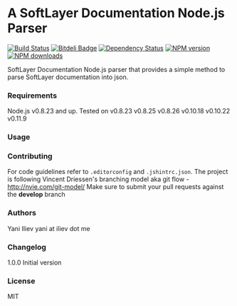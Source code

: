 # A SoftLayer Documentation Node.js Parser

[![Build Status](https://travis-ci.org/yani-/softlayer-documentation-nodejs-parser.png)](https://travis-ci.org/yani-/softlayer-documentation-nodejs-parser)
[![Bitdeli Badge](https://d2weczhvl823v0.cloudfront.net/yani-/softlayer-documentation-nodejs-parser/trend.png)](https://bitdeli.com/free "Bitdeli Badge")
[![Dependency Status](https://gemnasium.com/yani-/softlayer-documentation-nodejs-parser.png)](https://gemnasium.com/yani-/softlayer-documentation-nodejs-parser)
[![NPM version](https://badge.fury.io/js/softlayer-documentation-nodejs-parser.png)](http://badge.fury.io/js/softlayer-documentation-nodejs-parser)
[![NPM downloads](https://nodei.co/npm-dl/softlayer-documentation-nodejs-parser.png?months=1)](https://nodei.co/npm-dl/softlayer-documentation-nodejs-parser.png?months=1)

SoftLayer Documentation Node.js parser that provides a simple method to parse SoftLayer documentation into json.

### Requirements
Node.js v0.8.23 and up. Tested on v0.8.23 v0.8.25 v0.8.26 v0.10.18 v0.10.22 v0.11.9

### Usage

### Contributing
For code guidelines refer to `.editorconfig` and `.jshintrc.json`.
The project is following Vincent Driessen's branching model aka git flow - http://nvie.com/git-model/
Make sure to submit your pull requests against the **develop** branch

### Authors
Yani Iliev yani at iliev dot me

### Changelog
1.0.0 Initial version

### License
MIT

